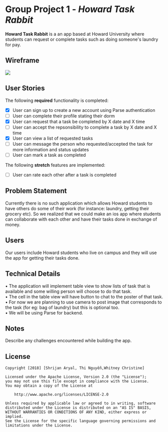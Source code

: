 # Group Project 1 - *Howard Task Rabbit*

**Howard Task Rabbit** is a an app based at Howard University where students can request or complete tasks such as doing someone's laundry for pay.

## Wireframe

<img src = "https://i.imgur.com/4DgDq0m.png">

## User Stories

The following **required** functionality is completed:

- [x] User can sign up to create a new account using Parse authentication
- [ ] User can complete their profile stating their dorm
- [x] User can request that a task be completed by X date and X time
- [ ] User can accept the repsonsibility to complete a task by X date and X time
- [x] User can view a list of requested tasks
- [ ] User can message the person who requested/accepted the task for more information and status updates 
- [ ] User can mark a task as completed

The following **stretch** features are implemented:

- [ ] User can rate each other after a task is completed 

## Problem Statement
Currently there is no such application which allows Howard students to have others do some of their work (for instance: laundry, getting their grocery etc). So we realized that we could make an ios app where students can collaborate with each other and have their tasks done in exchange of money. 

## Users
Our users include Howard students who live on campus and they will use the app for getting their tasks done.

## Technical Details
• The application will implement table view to show lists of task that is available and some willing person will choose to do that task.<br />
• The cell in the table view will have button to chat to the poster of that task. <br />
• For now we are planning to use camera to post image that corresponds to the task (for eg: bag of laundry) but this is optional too.<br />
• We will be using Parse for backend.


## Notes

Describe any challenges encountered while building the app.

## License

    Copyright [2018] [Shrijan Aryal, Thi Nguyễn,Whitney Christine]

    Licensed under the Apache License, Version 2.0 (the "License");
    you may not use this file except in compliance with the License.
    You may obtain a copy of the License at

        http://www.apache.org/licenses/LICENSE-2.0

    Unless required by applicable law or agreed to in writing, software
    distributed under the License is distributed on an "AS IS" BASIS,
    WITHOUT WARRANTIES OR CONDITIONS OF ANY KIND, either express or implied.
    See the License for the specific language governing permissions and
    limitations under the License.
    
